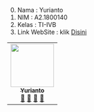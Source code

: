 
0. Nama  : Yurianto
1. NIM   : A2.1800140
2. Kelas : TI-IVB
3. Link WebSite  : klik [Disini](https://a2-1800140.000webhostapp.com)

<!-- ALL-CONTRIBUTORS-LIST:START - Do not remove or modify this section -->
<!-- prettier-ignore-start -->
<!-- markdownlint-disable -->
<table>
  <tr>
    <td align="center"><a href="#"><img src="https://avatars0.githubusercontent.com/u/61266782?s=460&u=52e626c07ffc3ef16d7a30cd5e5d70929efecef9&v=4" width="100px;" alt=""/><br /><sub><b>Yurianto</b></sub></a><br /><a href="#" title="Link Repo">🔗</a> <a href="#" title="Documentation">📖</a> <a href="#" title="Profile">👀</a> <a href="#" title="Talks">📢</a></td>
